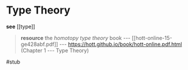 # Type Theory

**see** [[type]]

> **resource** the _homotopy type theory_ book --- [[hott-online-15-ge428abf.pdf]] --- <https://hott.github.io/book/hott-online.pdf.html> (Chapter 1 --- Type Theory)

#stub
